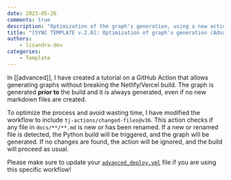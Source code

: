 ```yaml
---
date: 2023-05-26
comments: true
description: "Optimization of the graph's generation, using a new action called changed-files. The graph won't be generated if no new files and renamed files are found."
title: "[SYNC TEMPLATE v.2.0]: Optimization of graph's generation (Advanced Workflow)"
authors:
    - lisandra-dev
categories:
    - Template
---
```


In [[advanced]], I have created a tutorial on a GitHub Action that allows generating graphs without breaking the Netlify/Vercel build. The graph is generated **prior to** the build and it is always generated, even if no new markdown files are created.

To optimize the process and avoid wasting time, I have modified the workflow to include `tj-actions/changed-files@v36`. This action checks if any file in `docs/**/**.md` is new or has been renamed. 
If a new or renamed file is detected, the Python build will be triggered, and the graph will be generated.
If no changes are found, the action will be ignored, and the build will proceed as usual.

Please make sure to update your [`advanced_deploy.yml`](https://github.com/ObsidianPublisher/sync_template/blob/main/.github/workflows/advanced_deploy.yml) file if you are using this specific workflow!